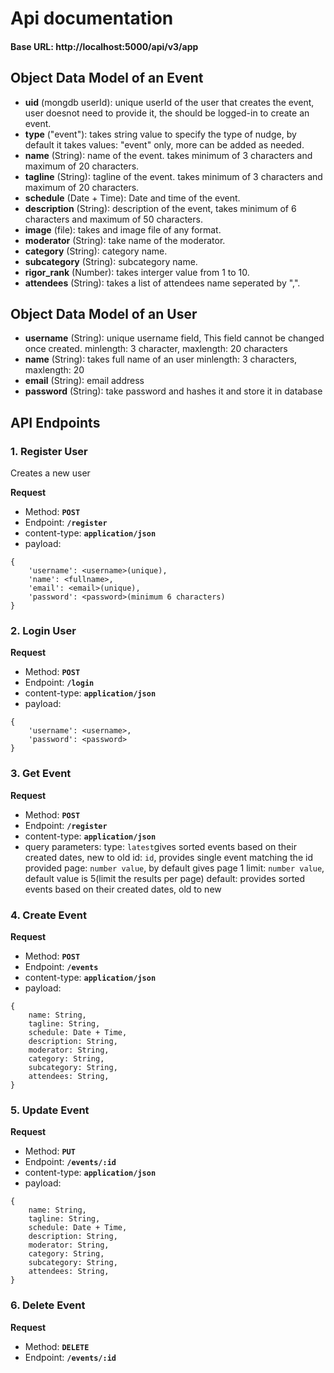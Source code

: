 # Api documentation


#### Base URL: http://localhost:5000/api/v3/app


## Object Data Model of an Event

* **uid** (mongdb userId): unique userId of the user that creates the event, user doesnot need to provide it, the should be logged-in to create an event.
* **type** ("event"): takes string value to specify the type of nudge, by default it takes values: "event" only, more can be added as needed.
* **name** (String): name of the event. takes minimum of 3 characters and maximum of 20 characters.
* **tagline** (String): tagline of the event. takes minimum of 3 characters and maximum of 20 characters.
* **schedule** (Date + Time): Date and time of the event.
* **description** (String): description of the event, takes minimum of 6 characters and maximum of 50 characters.
* **image** (file): takes and image file of any format.
* **moderator** (String): take name of the moderator.
* **category** (String): category name.
* **subcategory** (String): subcategory name.
* **rigor_rank** (Number): takes interger value from 1 to 10.
* **attendees** (String): takes a list of attendees name seperated by ",".

## Object Data Model of an User

* **username** (String): unique username field, This field cannot be changed once created.
                         minlength: 3 character,
                         maxlength: 20 characters
* **name** (String): takes full name of an  user
                         minlength: 3 characters,
                         maxlength: 20
* **email** (String): email address
* **password** (String): take password and hashes it and store it in database

## API Endpoints

### 1. **Register User**
Creates a new user

**Request**
* Method: **`POST`**
* Endpoint: **`/register`**
* content-type: **`application/json`**
* payload: 
```
{
    'username': <username>(unique),
    'name': <fullname>,
    'email': <email>(unique),
    'password': <password>(minimum 6 characters)
}
```

### 2. **Login User**

**Request**
* Method: **`POST`**
* Endpoint: **`/login`**
* content-type: **`application/json`**
* payload: 
```
{
    'username': <username>,
    'password': <password>
}
```

### 3. **Get Event**

**Request**
* Method: **`POST`**
* Endpoint: **`/register`**
* content-type: **`application/json`**
* query parameters: 
    type: `latest`gives sorted events based on their created dates, new to old
    id: `id`, provides single event matching the id provided
    page: `number value`, by default gives page 1
    limit: `number value`, default value is 5(limit the results per page)
    default: provides sorted events based on their created dates, old to new

### 4. **Create Event**

**Request**
* Method: **`POST`**
* Endpoint: **`/events`**
* content-type: **`application/json`**
* payload: 
```
{
    name: String,
    tagline: String,
    schedule: Date + Time,
    description: String,
    moderator: String,
    category: String,
    subcategory: String,
    attendees: String,
}
```

### 5. **Update Event**

**Request**
* Method: **`PUT`**
* Endpoint: **`/events/:id`**
* content-type: **`application/json`**
* payload: 
```
{
    name: String,
    tagline: String,
    schedule: Date + Time,
    description: String,
    moderator: String,
    category: String,
    subcategory: String,
    attendees: String,
}
```
### 6. **Delete Event**

**Request**
* Method: **`DELETE`**
* Endpoint: **`/events/:id`**
